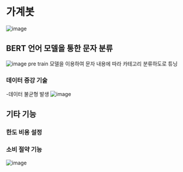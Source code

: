 # 가계봇
![image](https://github.com/user-attachments/assets/e499d249-03da-4a92-8a82-5fc8795c65b6)


## BERT 언어 모델을 통한 문자 분류
![image](https://github.com/user-attachments/assets/0b50ab58-a3be-475c-a05e-7ce9f9fe745a)
pre train 모델을 이용하여 문자 내용에 따라 카테고리 분류하도로 튜닝

### 데이터 증강 기술
-데이터 불균형 발생
![image](https://github.com/user-attachments/assets/0d8a9fbd-6b09-4498-8dde-560b99b0eed2)

## 기타 기능
### 한도 비용 설정
### 소비 절약 기능
![image](https://github.com/user-attachments/assets/4cfb5179-5af0-449c-9780-637a937fcad4)
